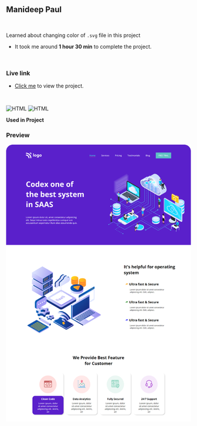 ## Manideep Paul 

<br>


Learned about changing color of `.svg` file in this project

- It took me around **1 hour 30 min** to complete the project.

<br>

### Live link

- [Click me](https://live-class-project-13.vercel.app/) to view the project.

<br>

![HTML](https://img.shields.io/badge/-HTML-D4F6CC?logo=HTML5)
![HTML](https://img.shields.io/badge/-CSS%20-1572B6?logo=CSS3)

**Used in Project**

### Preview

![screeenshot](./screenshot-13.png)